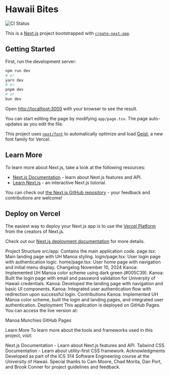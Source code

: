 # Hawaii Bites
![CI Status](https://github.com/kanoaaaa/hawaii-bites.github.io/actions/workflows/ci.yml/badge.svg)

This is a [Next.js](https://nextjs.org) project bootstrapped with [`create-next-app`](https://nextjs.org/docs/app/api-reference/cli/create-next-app).

## Getting Started

First, run the development server:

```bash
npm run dev
# or
yarn dev
# or
pnpm dev
# or
bun dev
```

Open [http://localhost:3000](http://localhost:3000) with your browser to see the result.

You can start editing the page by modifying `app/page.tsx`. The page auto-updates as you edit the file.

This project uses [`next/font`](https://nextjs.org/docs/app/building-your-application/optimizing/fonts) to automatically optimize and load [Geist](https://vercel.com/font), a new font family for Vercel.

## Learn More

To learn more about Next.js, take a look at the following resources:

- [Next.js Documentation](https://nextjs.org/docs) - learn about Next.js features and API.
- [Learn Next.js](https://nextjs.org/learn) - an interactive Next.js tutorial.

You can check out [the Next.js GitHub repository](https://github.com/vercel/next.js) - your feedback and contributions are welcome!

## Deploy on Vercel

The easiest way to deploy your Next.js app is to use the [Vercel Platform](https://vercel.com/new?utm_medium=default-template&filter=next.js&utm_source=create-next-app&utm_campaign=create-next-app-readme) from the creators of Next.js.

Check out our [Next.js deployment documentation](https://nextjs.org/docs/app/building-your-application/deploying) for more details.


Project Structure
src/app: Contains the main application code.
page.tsx: Main landing page with UH Manoa styling.
login/page.tsx: User login page with authentication logic.
home/page.tsx: User home page with navigation and initial menu display.
Changelog
November 10, 2024
Kanoa: Implemented UH Manoa color scheme using dark green (#005C39).
Kanoa: Built the login page with email and password validation for University of Hawaii credentials.
Kanoa: Developed the landing page with navigation and basic UI components.
Kanoa: Integrated user authentication flow with redirection upon successful login.
Contributions
Kanoa: Implemented UH Manoa color scheme, built the login and landing pages, and integrated user authentication.
Deployment
This application is deployed on GitHub Pages. You can access the live version at:

Manoa Munchies GitHub Pages

Learn More
To learn more about the tools and frameworks used in this project, visit:

Next.js Documentation - Learn about Next.js features and API.
Tailwind CSS Documentation - Learn about utility-first CSS framework.
Acknowledgments
Developed as part of the ICS 314 Software Engineering course at the University of Hawaii.
Special thanks to Cam Moore, Chad Morita, Dan Port, and Brook Conner for project guidelines and feedback.


